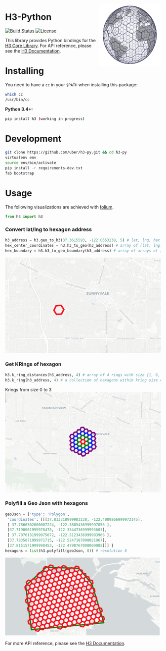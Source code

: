 <img align="right" width="200" height="200"
     title="Size Limit logo" src="docs/source/logo.png">

# H3-Python

[![Build Status](https://travis-ci.org/uber/h3-py.svg?branch=master)](https://travis-ci.org/uber/h3-py)
[![License](https://img.shields.io/badge/License-Apache%202.0-blue.svg)](LICENSE)

This library provides Python bindings for the [H3 Core Library](https://github.com/uber/h3). For API reference, please see the [H3 Documentation](https://uber.github.io/h3/).


# Installing

You need to have a `cc` in your `$PATH` when installing this package:

```sh
which cc
/usr/bin/cc
```

**Python 3.4+:**
```sh
pip install h3 (working in progress)
```

# Development
```sh
git clone https://github.com/uber/h3-py.git && cd h3-py
virtualenv env 
source env/bin/activate
pip install -r requirements-dev.txt
fab bootstrap
```
# Usage
The following visualizations are achieved with [folium](https://github.com/python-visualization/folium).

```python
from h3 import h3
```
### Convert lat/lng to hexagon address
```python
h3_address = h3.geo_to_h3(37.3615593, -122.0553238, 5) # lat, lng, hex resolution
hex_center_coordinates = h3.h3_to_geo(h3_address) # array of [lat, lng]
hex_boundary = h3.h3_to_geo_boundary(h3_address) # array of arrays of [lat, lng]
```
<img  src="docs/source/Hexagon.png">

### Get KRings of hexagon
```python
h3.k_ring_distances(h3_address, 4) # array of 4 rings with size [1, 6, 12, 18]
h3.k_ring(h3_address, 4) # a collection of hexagons within kring size 4
```
Krings from size 0 to 3
<img  src="docs/source/KRings.png">


### Polyfill a Geo Json with hexagons
```python
geoJson = {'type': 'Polygon',
 'coordinates': [[[37.813318999983238, -122.4089866999972145], 
 [ 37.7866302000007224, -122.3805436999997056 ], 
 [37.7198061999978478, -122.3544736999993603], 
 [ 37.7076131999975672, -122.5123436999983966 ], 
 [37.7835871999971715, -122.5247187000021967],  
 [37.8151571999998453, -122.4798767000009008]]] }
hexagons = list(h3.polyfill(geoJson, 8)) # resolution 8
```
<img  src="docs/source/Polyfill.png">

For more API reference, please see the [H3 Documentation](https://uber.github.io/h3/).
